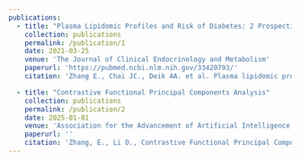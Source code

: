 ```yaml
---
publications:
  - title: "Plasma Lipidomic Profiles and Risk of Diabetes: 2 Prospective Cohorts of HIV-Infected and HIV-Uninfected Individuals"
    collection: publications
    permalink: /publication/1
    date: 2021-03-25
    venue: 'The Journal of Clinical Endocrinology and Metabolism'
    paperurl: 'https://pubmed.ncbi.nlm.nih.gov/33420793/'
    citation: 'Zhang E., Chai JC., Deik AA. et al. Plasma lipidomic profiles and risk of diabetes: results from two prospective cohorts of HIV-infected and HIV-uninfected individuals.'

  - title: "Contrastive Functional Principal Components Analysis"
    collection: publications
    permalink: /publication/2
    date: 2025-01-01
    venue: 'Association for the Advancement of Artificial Intelligence (AAAI)'
    paperurl: ''
    citation: 'Zhang, E., Li D., Contrastive Functional Principal Components Analysis'
---
```

